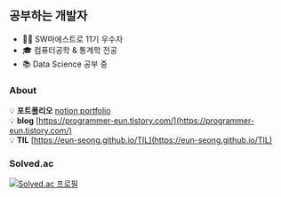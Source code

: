 ## 공부하는 개발자
* 👩‍💻 SW마에스트로 11기 우수자
* 🎓 컴퓨터공학 & 통계학 전공
* 📚 Data Science 공부 중

### About
💡 **포트폴리오** [notion portfolio](https://www.notion.so/eunseong/0e35606c8c7f4a8c877cb340e2686fd6)    
💡 **blog** [https://programmer-eun.tistory.com/](https://programmer-eun.tistory.com/)   
💡 **TIL** [https://eun-seong.github.io/TIL](https://eun-seong.github.io/TIL)

### Solved.ac
[![Solved.ac
프로필](http://mazassumnida.wtf/api/v2/generate_badge?boj=les2444)](https://solved.ac/les2444)


<!--
**eun-seong/eun-seong** is a ✨ _special_ ✨ repository because its `README.md` (this file) appears on your GitHub profile.

Here are some ideas to get you started:

- 🔭 I’m currently working on ...
- 🌱 I’m currently learning ...
- 👯 I’m looking to collaborate on ...
- 🤔 I’m looking for help with ...
- 💬 Ask me about ...
- 📫 How to reach me: ...
- 😄 Pronouns: ...
- ⚡ Fun fact: ...
-->


